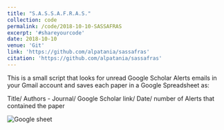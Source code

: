 ```yaml
---
title: "S.A.S.S.A.F.R.A.S."
collection: code
permalink: /code/2018-10-10-SASSAFRAS
excerpt: '#shareyourcode'
date: 2018-10-10
venue: 'Git'
link: 'https://github.com/alpatania/sassafras'
citation: 'https://github.com/alpatania/sassafras'
---
```

This is a small script that looks for unread Google Scholar Alerts emails in your Gmail account and saves each paper in a Google Spreadsheet as:

Title/ Authors - Journal/ Google Scholar link/ Date/ number of Alerts that contained the paper

![Google sheet](https://github.com/alpatania/sassafras/gsheet_GSalerts.png)
